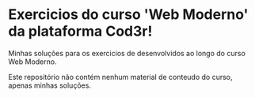 # Exercicios  do curso 'Web Moderno' da plataforma Cod3r!

Minhas soluções para os exercicios de desenvolvidos ao longo do curso Web Moderno.

Este repositório não contém nenhum material de conteudo do curso, apenas minhas soluções. 
